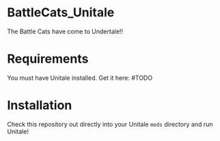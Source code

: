 # BattleCats_Unitale
The Battle Cats have come to Undertale!!

# Requirements
You must have Unitale installed.  Get it here:   #TODO

# Installation

Check this repository out directly into your Unitale `mods` directory and run Unitale!


